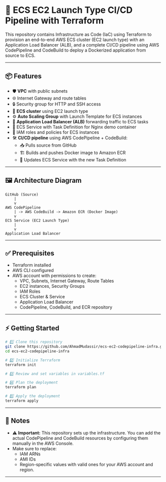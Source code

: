 # 🚀 ECS EC2 Launch Type CI/CD Pipeline with Terraform

This repository contains Infrastructure as Code (IaC) using Terraform to provision an end-to-end AWS ECS cluster (EC2 launch type) with an Application Load Balancer (ALB), and a complete CI/CD pipeline using AWS CodePipeline and CodeBuild to deploy a Dockerized application from source to ECS.

---

## 📦 Features

- 🛡 **VPC** with public subnets
- 🌐 Internet Gateway and route tables
- 🔒 Security group for HTTP and SSH access
- 🧩 **ECS cluster** using EC2 launch type
- ⚙️ **Auto Scaling Group** with Launch Template for ECS instances
- 🎯 **Application Load Balancer (ALB)** forwarding traffic to ECS tasks
- 🐳 ECS Service with Task Definition for Nginx demo container
- 🔑 IAM roles and policies for ECS instances
- 🛠 **CI/CD pipeline** using AWS CodePipeline + CodeBuild:
  - 📥 Pulls source from GitHub
  - 🏗 Builds and pushes Docker image to Amazon ECR
  - 🚀 Updates ECS Service with the new Task Definition

---

## 🖼 Architecture Diagram

```
GitHub (Source)
    |
    v
AWS CodePipeline
    | -> AWS CodeBuild -> Amazon ECR (Docker Image)
    v
ECS Service (EC2 Launch Type)
    |
    v
Application Load Balancer
```

---

## ✅ Prerequisites

- Terraform installed
- AWS CLI configured
- AWS account with permissions to create:
  - VPC, Subnets, Internet Gateway, Route Tables
  - EC2 instances, Security Groups
  - IAM Roles
  - ECS Cluster & Service
  - Application Load Balancer
  - CodePipeline, CodeBuild, and ECR repository

---

## ⚡ Getting Started

```bash
# 1️⃣ Clone this repository
git clone https://github.com/AhmadMudassir/ecs-ec2-codepipeline-infra.git
cd ecs-ec2-codepipeline-infra

# 2️⃣ Initialize Terraform
terraform init

# 3️⃣ Review and set variables in variables.tf

# 4️⃣ Plan the deployment
terraform plan

# 5️⃣ Apply the deployment
terraform apply
```

---

## 📝 Notes

- ⚠️ **Important:** This repository sets up the infrastructure. You can add the actual CodePipeline and CodeBuild resources by configuring them manually in the AWS Console.
- Make sure to replace:
  - IAM ARNs
  - AMI IDs
  - Region-specific values
  with valid ones for your AWS account and region.

---
